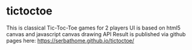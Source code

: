 # tictoctoe

This is classical Tic-Toc-Toe games for 2 players
UI is based on html5 canvas and javascript canvas drawing API
Result is published via github pages here: https://serbathome.github.io/tictoctoe/